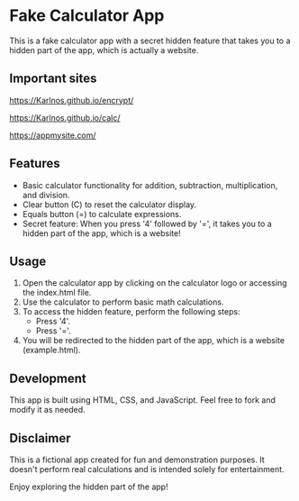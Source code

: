 # Fake Calculator App

This is a fake calculator app with a secret hidden feature that takes you to a hidden part of the app, which is actually a website. 

## Important sites

https://Karlnos.github.io/encrypt/

https://Karlnos.github.io/calc/

https://appmysite.com/

## Features

- Basic calculator functionality for addition, subtraction, multiplication, and division.
- Clear button (C) to reset the calculator display.
- Equals button (=) to calculate expressions.
- Secret feature: When you press '4' followed by '=', it takes you to a hidden part of the app, which is a website!

## Usage

1. Open the calculator app by clicking on the calculator logo or accessing the index.html file.
2. Use the calculator to perform basic math calculations.
3. To access the hidden feature, perform the following steps:
   - Press '4'.
   - Press '='.
4. You will be redirected to the hidden part of the app, which is a website (example.html).

## Development

This app is built using HTML, CSS, and JavaScript. Feel free to fork and modify it as needed.

## Disclaimer

This is a fictional app created for fun and demonstration purposes. It doesn't perform real calculations and is intended solely for entertainment.

Enjoy exploring the hidden part of the app!

